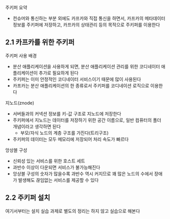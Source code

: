 주키퍼 요약
- 컨슈머와 통신하는 부분 외에도 카프카와 직접 통신을 하면서, 카프카의 메타데이터 정보를 주키퍼에 저장하고, 카프카의 상태관리 등의 목적으로 주키퍼를 이용한다

## 2.1 카프카를 위한 주키퍼
주키퍼 사용 배경
- 분산 애플리케이션을 사용하게 되면, 분산 애플리케이션 관리를 위한 코디네이터 애플리케이션이 추가로 필요하게 된다
- 주키퍼는 이미 안정적인 코디네이터 서비스이기 때문에 많이 사용된다
- 카프카는 분산 애플리케이션의 한 종류로서 주키퍼를 코디네이션 로직으로 이용한다

지노드(znode)
- 서버들과의 커넥션 정보를 키-값 구조로 지노드에 저장한다
- 주키퍼에서 지노드는 데이터를 저장하기 위한 공간 이름으로, 일반 컴퓨터의 폴더 개념이라고 생각하면 된다
   - 부모/자식 노드의 계층 구조를 가진다(트리구조)
- 주키퍼의 데이터는 모두 메모리에 저장되어 처리 속도가 빠르다

앙상블 구성
- 신뢰성 있는 서비스를 위한 호스트 세트 
- 과반수 이상이 다운되면 서비스가 불가능해진다
- 앙상블 구성의 숫자가 많을수록 과반수 역시 커지므로 꽤 많은 노드의 수에서 장애가 발생해도 끊임없는 서비스를 제공할 수 있다

## 2.2 주키퍼 설치
여기서부터는 설치 실습 과제로 별도의 정리는 하지 않고 실습으로 해본다